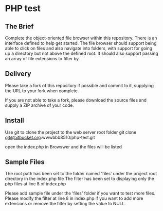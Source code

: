 PHP test
============================

The Brief
---------
Complete the object-oriented file browser within this repository. There is an interface defined to help get started.
The file browser should support being able to click on files and also navigate into folders, with support for going up a
directory but not above the defined root. It should also support passing an array of file extensions to filter by.

Delivery
--------
Please take a fork of this repository if possible and commit to it, supplying the URL to your fork when complete.

If you are not able to take a fork, please download the source files and supply a ZIP archive of your code.

Install
--------
Use git to clone the project to the web server root folder
git clone git@bitbucket.org:wwwbbb8510/php-test.git

open the index.php in Browswer and the files will be listed

Sample Files
-------
The root path has been set to the folder named 'files' under the project root directory in the index.php file
The filter has been set to displaying only the php files at line 8 of index.php

Please add sample file under the 'files' folder if you want to test more files.
Please modify the filter at line 8 in index.php if you want to add more extensions or remove the filter by setting the value to NULL.